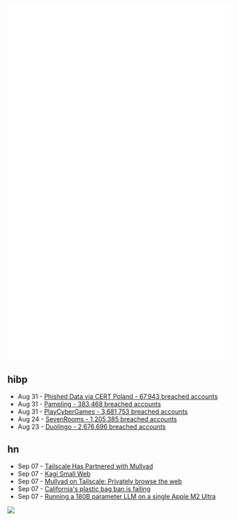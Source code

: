 ![Metrics](https://raw.githubusercontent.com/phixion/phixion/master/metrics.svg)

## hibp

<!--
for https://github.com/phixion/phixion/blob/main/.github/workflows/feeds.yml
-->
<!--START_SECTION:haveibeenpwnd-->
- Aug 31 - [Phished Data via CERT Poland - 67,943 breached accounts](https://haveibeenpwned.com/PwnedWebsites#CERTPolandPhish)
- Aug 31 - [Pampling - 383,468 breached accounts](https://haveibeenpwned.com/PwnedWebsites#Pampling)
- Aug 31 - [PlayCyberGames - 3,681,753 breached accounts](https://haveibeenpwned.com/PwnedWebsites#PlayCyberGames)
- Aug 24 - [SevenRooms - 1,205,385 breached accounts](https://haveibeenpwned.com/PwnedWebsites#SevenRooms)
- Aug 23 - [Duolingo - 2,676,696 breached accounts](https://haveibeenpwned.com/PwnedWebsites#Duolingo)
<!--END_SECTION:haveibeenpwnd-->

## hn

<!--
for https://github.com/phixion/phixion/blob/main/.github/workflows/feeds.yml
-->
<!--START_SECTION:hn-->
- Sep 07 - [Tailscale Has Partnered with Mullvad](https://mullvad.net/en/blog/2023/9/7/tailscale-has-partnered-with-mullvad/)
- Sep 07 - [Kagi Small Web](https://blog.kagi.com/small-web)
- Sep 07 - [Mullvad on Tailscale: Privately browse the web](https://tailscale.com/blog/mullvad-integration/)
- Sep 07 - [California's plastic bag ban is failing](https://www.latimes.com/environment/story/2023-08-24/whats-the-deal-with-single-use-plastic-bag-bans)
- Sep 07 - [Running a 180B parameter LLM on a single Apple M2 Ultra](https://twitter.com/ggerganov/status/1699791226780975439)
<!--END_SECTION:hn-->

<!--
for https://yhype.me
-->
![](https://hit.yhype.me/github/profile?user_id=13013670)
